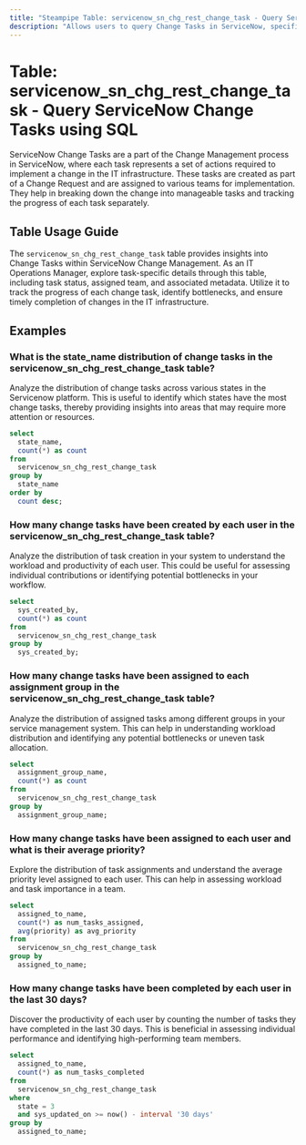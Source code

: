 ```yaml
---
title: "Steampipe Table: servicenow_sn_chg_rest_change_task - Query ServiceNow Change Tasks using SQL"
description: "Allows users to query Change Tasks in ServiceNow, specifically the details related to changes required in an IT infrastructure."
---
```


# Table: servicenow_sn_chg_rest_change_task - Query ServiceNow Change Tasks using SQL

ServiceNow Change Tasks are a part of the Change Management process in ServiceNow, where each task represents a set of actions required to implement a change in the IT infrastructure. These tasks are created as part of a Change Request and are assigned to various teams for implementation. They help in breaking down the change into manageable tasks and tracking the progress of each task separately.

## Table Usage Guide

The `servicenow_sn_chg_rest_change_task` table provides insights into Change Tasks within ServiceNow Change Management. As an IT Operations Manager, explore task-specific details through this table, including task status, assigned team, and associated metadata. Utilize it to track the progress of each change task, identify bottlenecks, and ensure timely completion of changes in the IT infrastructure.

## Examples


### What is the state_name distribution of change tasks in the servicenow_sn_chg_rest_change_task table?
Analyze the distribution of change tasks across various states in the Servicenow platform. This is useful to identify which states have the most change tasks, thereby providing insights into areas that may require more attention or resources.

```sql
select
  state_name,
  count(*) as count 
from
  servicenow_sn_chg_rest_change_task 
group by
  state_name 
order by
  count desc;
```

### How many change tasks have been created by each user in the servicenow_sn_chg_rest_change_task table?
Analyze the distribution of task creation in your system to understand the workload and productivity of each user. This could be useful for assessing individual contributions or identifying potential bottlenecks in your workflow.

```sql
select
  sys_created_by,
  count(*) as count 
from
  servicenow_sn_chg_rest_change_task 
group by
  sys_created_by;
```

### How many change tasks have been assigned to each assignment group in the servicenow_sn_chg_rest_change_task table?
Analyze the distribution of assigned tasks among different groups in your service management system. This can help in understanding workload distribution and identifying any potential bottlenecks or uneven task allocation.

```sql
select
  assignment_group_name,
  count(*) as count 
from
  servicenow_sn_chg_rest_change_task 
group by
  assignment_group_name;
```

### How many change tasks have been assigned to each user and what is their average priority?
Explore the distribution of task assignments and understand the average priority level assigned to each user. This can help in assessing workload and task importance in a team.

```sql
select
  assigned_to_name,
  count(*) as num_tasks_assigned,
  avg(priority) as avg_priority 
from
  servicenow_sn_chg_rest_change_task 
group by
  assigned_to_name;
```

### How many change tasks have been completed by each user in the last 30 days?
Discover the productivity of each user by counting the number of tasks they have completed in the last 30 days. This is beneficial in assessing individual performance and identifying high-performing team members.

```sql
select
  assigned_to_name,
  count(*) as num_tasks_completed 
from
  servicenow_sn_chg_rest_change_task 
where
  state = 3 
  and sys_updated_on >= now() - interval '30 days' 
group by
  assigned_to_name;
```